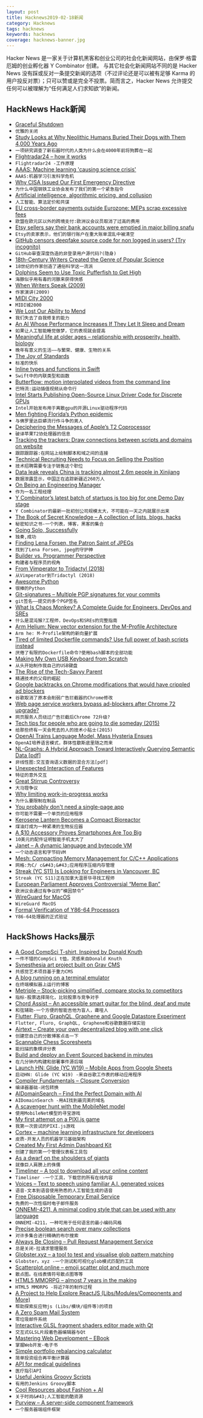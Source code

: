 ```yaml
---
layout: post
title: Hacknews2019-02-18新闻
category: Hacknews
tags: hacknews
keywords: hacknews
coverage: hacknews-banner.jpg
---
```


Hacker News 是一家关于计算机黑客和创业公司的社会化新闻网站，由保罗·格雷厄姆的创业孵化器 Y Combinator 创建。
与其它社会化新闻网站不同的是 Hacker News 没有踩或反对一条提交新闻的选项（不过评论还是可以被有足够 Karma 的用户投反对票）；只可以赞或是完全不投票。简而言之，Hacker News 允许提交任何可以被理解为“任何满足人们求知欲”的新闻。

## HackNews Hack新闻


- [Graceful Shutdown](http://250bpm.com/blog:146)
- `优雅的关闭`
- [Study Looks at Why Neolithic Humans Buried Their Dogs with Them 4,000 Years Ago](https://www.smithsonianmag.com/smart-news/people-buried-their-dogs-them-4000-years-ago-180971502/)
- `一项研究调查了新石器时代的人类为什么会在4000年前将狗葬在一起`
- [Flightradar24 – how it works](https://habr.com/en/post/440596/)
- `Flightradar24 -工作原理`
- [AAAS: Machine learning &#39;causing science crisis&#39;](https://www.bbc.co.uk/news/science-environment-47267081)
- `AAAS:机器学习引发科学危机`
- [Why CISA Issued Our First Emergency Directive](https://cyber.dhs.gov/blog/#why-cisa-issued-our-first-emergency-directive)
- `为什么中国钢铁工业协会发布了我们的第一个紧急指令`
- [Artificial intelligence, algorithmic pricing, and collusion](https://voxeu.org/article/artificial-intelligence-algorithmic-pricing-and-collusion)
- `人工智能、算法定价和共谋`
- [EU cross-border payments outside Eurozone: MEPs scrap excessive fees](http://www.europarl.europa.eu/news/en/press-room/20190207IPR25223/eu-cross-border-payments-outside-eurozone-meps-scrap-excessive-fees)
- `欧盟在欧元区以外的跨境支付:欧洲议会议员取消了过高的费用`
- [Etsy sellers say their bank accounts were emptied in major billing snafu](https://boingboing.net/2019/02/17/etsy-sellers-say-their-bank-ac.html)
- `Etsy的卖家表示，他们的银行账户在重大账单混乱中被清空`
- [GitHub censors deepfake source code for non logged in users? (Try incognito)](https://github.com/deepfakes/faceswap)
- `GitHub审查深度伪造的非登录用户源代码?(隐身)`
- [18th-Century Writers Created the Genre of Popular Science](https://www.smithsonianmag.com/science-nature/18th-century-writers-created-genre-popular-science-enlightenment-180971481/)
- `18世纪的作家创造了通俗科学这一流派`
- [Dolphins Seem to Use Toxic Pufferfish to Get High](https://www.smithsonianmag.com/smart-news/dolphins-seem-to-use-toxic-pufferfish-to-get-high-180948219/)
- `海豚似乎用有毒的河豚来获得快感`
- [When Writers Speak (2009)](https://www.nytimes.com/2009/09/27/books/review/Krystal-t.html)
- `作家演讲(2009)`
- [MIDI City 2000](https://midicity-2000.glitch.me/)
- `MIDI城2000`
- [We Lost Our Ability to Mend](https://dieworkwear.com/post/182126040434/how-we-lost-our-ability-to-mend)
- `我们失去了自我修复的能力`
- [An AI Whose Performance Increases If They Let It Sleep and Dream](https://www.sciencealert.com/neural-networks-performance-increases-if-they-re-allowed-to-sleep-and-dream)
- `如果让人工智能睡觉做梦，它的表现就会提高`
- [Meaningful life at older ages – relationship with prosperity, health, biology](https://www.pnas.org/content/116/4/1207)
- `晚年有意义的生活——与繁荣、健康、生物的关系`
- [The Joy of Standards](https://www.nytimes.com/2019/02/16/opinion/sunday/standardization.html)
- `标准的快乐`
- [Inline types and functions in Swift](https://www.swiftbysundell.com/posts/inline-types-and-functions-in-swift)
- `Swift中的内联类型和函数`
- [Butterflow: motion interpolated videos from the command line](https://github.com/dthpham/butterflow)
- `巴特流:运动插值视频从命令行`
- [Intel Starts Publishing Open-Source Linux Driver Code for Discrete GPUs](https://www.phoronix.com/scan.php?page=news_item&amp;px=Intel-Memory-Regions-Local-Dev)
- `Intel开始发布用于离散gpu的开源Linux驱动程序代码`
- [Men fighting Florida’s Python epidemic](https://www.1843magazine.com/features/the-men-fighting-floridas-python-epidemic)
- `与佛罗里达巨蟒流行作斗争的男人`
- [Deciphering the Messages of Apple’s T2 Coprocessor](https://duo.com/labs/research/apple-t2-xpc)
- `破译苹果T2协处理器的信息`
- [Tracking the trackers: Draw connections between scripts and domains on website](https://medium.com/@woj_ciech/tracking-the-trackers-draw-connections-between-scripts-and-domains-on-website-360bc6a306df)
- `跟踪跟踪器:在网站上绘制脚本和域之间的连接`
- [Technical Recruiting Needs to Focus on Selling the Position](https://leerob.io/blog/technical-recruiting-is-broken/)
- `技术招聘需要专注于销售这个职位`
- [Data leak reveals China is tracking almost 2.6m people in Xinjiang](https://www.ft.com/content/9ed9362e-31f7-11e9-bb0c-42459962a812)
- `数据泄露显示，中国正在追踪新疆近260万人`
- [On Being an Engineering Manager](https://nickmchardy.com/2019/02/on-being-an-engineering-manager.html)
- `作为一名工程经理`
- [Y Combinator’s latest batch of startups is too big for one Demo Day stage](https://techcrunch.com/2019/02/11/y-combinators-latest-batch-of-startups-is-too-big-for-one-demo-day-stage/)
- `Y Combinator的最新一批初创公司规模太大，不可能在一天之内就展示出来`
- [The Book of Secret Knowledge – A collection of lists, blogs, hacks](https://github.com/trimstray/the-book-of-secret-knowledge)
- `秘密知识之书-一个列表，博客，黑客的集合`
- [Going Solo, Successfully](https://kev.inburke.com/kevin/going-solo-successfully)
- `独奏,成功`
- [Finding Lena Forsen, the Patron Saint of JPEGs](https://www.wired.com/story/finding-lena-the-patron-saint-of-jpegs/)
- `找到了Lena Forsen, jpeg的守护神`
- [Builder vs. Programmer Perspective](http://csapp.cs.cmu.edu/3e/perspective.html)
- `构建者与程序员的视角`
- [From Vimperator to Tridactyl (2018)](https://nullprogram.com/blog/2018/09/20/)
- `从Vimperator到Tridactyl (2018)`
- [Awesome Python](https://github.com/vinta/awesome-python)
- `很棒的Python`
- [Git-signatures – Multiple PGP signatures for your commits](https://github.com/hashbang/git-signatures)
- `git签名——提交的多个PGP签名`
- [What Is Chaos Monkey? A Complete Guide for Engineers, DevOps and SREs](https://www.gremlin.com/chaos-monkey/)
- `什么是混沌猴?工程师，DevOps和SREs的完整指南`
- [Arm Helium: New vector extension for the M-Profile Architecture](https://community.arm.com/processors/b/blog/posts/arm-helium-the-new-vector-extension-for-arm-m-profile-architecture)
- `Arm he: M-Profile架构的新向量扩展`
- [Tired of limited Dockerfile commands? Use full power of bash scripts instead](https://github.com/flexos-io/doc/wiki/deck_build)
- `厌倦了有限的Dockerfile命令?使用bash脚本的全部功能`
- [Making My Own USB Keyboard from Scratch](http://blakesmith.me/2019/01/16/making-my-own-usb-keyboard-from-scratch.html)
- `从头开始制作我自己的USB键盘`
- [The Rise of the Tech-Savvy Parent](https://thewalrus.ca/the-rise-of-the-tech-savvy-parent/)
- `精通技术的父母的崛起`
- [Google backtracks on Chrome modifications that would have crippled ad blockers](https://www.zdnet.com/article/google-backtracks-on-chrome-modifications-that-would-have-crippled-ad-blockers/)
- `谷歌取消了原本会削弱广告拦截器的Chrome修改`
- [Web page service workers bypass ad-blockers after Chrome 72 upgrade?](https://twitter.com/jviide/status/1096947294920949760)
- `网页服务人员绕过广告拦截后Chrome 72升级?`
- [Tech tips for people who are going to die someday (2015)](https://medium.com/message/deathhacks-b767903b7c15)
- `给那些终有一天会死去的人的技术小贴士(2015)`
- [OpenAI Trains Language Model, Mass Hysteria Ensues](http://approximatelycorrect.com/2019/02/17/openai-trains-language-model-mass-hysteria-ensues/)
- `OpenAI培养语言模式，群体性歇斯底里随之而来`
- [NL-Graphs: A Hybrid Approach Toward Interactively Querying Semantic Data [pdf]](http://2014.eswc-conferences.org/sites/default/files/papers/paper_211.pdf)
- `非线性图:交互查询语义数据的混合方法[pdf]`
- [Unexpected Interaction of Features](https://www.solipsys.co.uk/new/UnexpectedInteractionOfFeatures.html?sb17h)
- `特征的意外交互`
- [Great Stirrup Controversy](https://en.wikipedia.org/wiki/Great_Stirrup_Controversy)
- `大马镫争议`
- [Why limiting work-in-progress works](https://lethain.com/limiting-wip/)
- `为什么要限制在制品`
- [You probably don&#39;t need a single-page app](https://journal.plausible.io/you-probably-dont-need-a-single-page-app)
- `你可能不需要一个单页的应用程序`
- [Kerosene Lantern Becomes a Compact Bioreactor](https://hackaday.com/2019/02/15/this-kerosene-lantern-becomes-a-compact-bioreactor/)
- `煤油灯成为一种紧凑的生物反应器`
- [A $10 Accessory Proves Smartphones Are Too Big](https://www.wsj.com/articles/a-10-accessory-proves-smartphones-are-too-big-11550412000)
- `10美元的配件证明智能手机太大了`
- [Janet – A dynamic language and bytecode VM](https://github.com/janet-lang/janet)
- `一个动态语言和字节码VM`
- [Mesh: Compacting Memory Management for C/C&#43;&#43; Applications](https://arxiv.org/abs/1902.04738)
- `网格:为C/ c&#43;&#43;应用程序压缩内存管理`
- [Streak (YC S11) Is Looking for Engineers in Vancouver, BC](https://www.streak.com/offices/vancouver)
- `Streak (YC S11)正在加拿大温哥华寻找工程师`
- [European Parliament Approves Controversial “Meme Ban”](https://futurism.com/the-eu-agreed-on-the-final-text-of-a-meme-ban)
- `欧洲议会通过有争议的“模因禁令”`
- [WireGuard for MacOS](https://lists.zx2c4.com/pipermail/wireguard/2019-February/003853.html)
- `WireGuard MacOS`
- [Formal Verification of Y86-64 Processors](http://csappbook.blogspot.com/2018/10/formal-verification-of-y86-64-processors.html)
- `Y86-64处理器的正式验证`


## HackShows Hacks展示

- [ A Good CompSci T-shirt, Inspired by Donald Knuth](https://agoodcstshirt.com)
- `一件不错的CompSci t恤，灵感来自Donald Knuth`
- [ Synesthesia art project built on Grav CMS](http://testfixture.presteign.com)
- `共感觉艺术项目基于重力CMS`
- [ A blog running on a terminal emulator](https://blog.jajoosam.repl.run)
- `在终端模拟器上运行的博客`
- [ Metriple – Stock-picking simplified, compare stocks to competitors](https://metriple.com)
- `指标-股票选择简化，比较股票与竞争对手`
- [ Chord Assist – An accessible smart guitar for the blind, deaf and mute](https://www.chordassist.com/)
- `和弦辅助-一个方便的智能吉他为盲人，聋哑人`
- [ Flutter, Fluro, GraphQL, Graphene and Google Datastore Experiment](https://github.com/renancaraujo/warmachines)
- `Flutter, Fluro, GraphQL, Graphene和谷歌数据存储实验`
- [ Airtext – Create your own decentralized blog with one click](https://airtext.xyz)
- `创建您自己的分散博客点击一下`
- [ Scannable Chess Scoresheets](https://www.reinechess.com/)
- `能扫描的象棋评分表`
- [ Build and deploy an Event Sourced backend in minutes](https://www.serverless-cqrs.com/)
- `在几分钟内构建和部署事件源后端`
- [Launch HN: Glide (YC W19) – Mobile Apps from Google Sheets](https://news.ycombinator.com/item?id=19163081)
- `启动HN: Glide (YC W19) -来自谷歌工作表的移动应用程序`
- [ Compiler Fundamentals – Closure Conversion](https://gist.github.com/rain-1/36c4851b7c29cf8e42f23ba6eec37be6)
- `编译器基础-闭包转换`
- [ AIDomainSearch – Find the Perfect Domain with AI](https://aidomainsearch.com/?)
- `AIDomainSearch -用AI找到最完美的域名`
- [ A scavenger hunt with the MobileNet model](https://hunt.4ty2.fun)
- `使用MobileNet模型的寻宝游戏`
- [ My first attempt on a PIXI.js game](https://clouder420.github.io/bubblels/)
- `我第一次尝试的PIXI.js游戏`
- [ Cortex – machine learning infrastructure for developers](https://github.com/cortexlabs/cortex)
- `皮质-开发人员的机器学习基础架构`
- [ Created My First Admin Dashboard Kit](https://news.ycombinator.com/item?id=19177242)
- `创建了我的第一个管理仪表板工具包`
- [ As a dwarf on the shoulders of giants](http://lambdaway.free.fr/lambdaspeech/?view=factory_201902_paper)
- `就像巨人肩膀上的侏儒`
- [ Timeliner – A tool to download all your online content](https://github.com/mholt/timeliner)
- `Timeliner -一个工具，下载您的所有在线内容`
- [ Voices – Text to speech using familiar A.I. generated voices](https://voice.headliner.app/)
- `语音-文本到语音使用熟悉的人工智能生成的语音`
- [ Free Disposable Temporary Email Service](https://rainmail.xyz/)
- `免费的一次性临时电子邮件服务`
- [ ONNEMI-4211, A minimal coding style that can be used with any language](https://github.com/erikpukinskis/onemmi-4211)
- `ONNEMI-4211，一种可用于任何语言的最小编码风格`
- [ Precise boolean search over many collections](https://didyougogo.com/blog/precise-search-over-many-collections.html)
- `对许多集合进行精确的布尔搜索`
- [ Always Be Closing – Pull Request Management Service](https://www.thoughtdealership.com/post/beta-testers-wanted)
- `总是关闭-拉请求管理服务`
- [ Globster.xyz – a tool to test and visualise glob pattern matching](https://globster.xyz/)
- `Globster。xyz -一个测试和可视化glob模式匹配的工具`
- [ Scatterplot.online – emoji scatter plot and much more](https://scatterplot.online/)
- `散点图。在线表情符号散点图等等`
- [ HTML5 MMORPG – almost 7 years in the making](https://data.mo.ee/index2.html?hackernews=1)
- `HTML5 MMORPG -将近7年的制作过程`
- [ A Project to Help Explore ReactJS (Libs/Modules/Components and More)](https://react.explore-tech.org/)
- `帮助探索反应物js (Libs/模块/组件等)的项目`
- [ A Zero Spam Mail System](https://medium.com/@Viruthagiri/dombox-the-zero-spam-mail-system-2b08ff7432cd)
- `零垃圾邮件系统`
- [ Interactive GLSL fragment shaders editor made with Qt](https://github.com/VladimirMakeev/ShaderWorkshop)
- `交互式GLSL片段着色器编辑器与Qt`
- [ Mastering Web Development – EBook](https://masteringwebdev.com)
- `掌握Web开发-电子书`
- [ Simple portfolio rebalancing calculator](https://rebalance.moneymonkeylabs.com)
- `简单投资组合再平衡计算器`
- [ API for medical guidelines](https://getguidelines.com/)
- `医疗指引API`
- [ Useful Jenkins Groovy Scripts](https://github.com/yogeshlonkar/awesome-jenkins-utils)
- `有用的Jenkins Groovy脚本`
- [ Cool Resources about Fashion &#43; AI](https://github.com/lzhbrian/Cool-Fashion-Papers)
- `关于时尚&#43;人工智能的酷资源`
- [ Purview – A server-side component framework](https://github.com/karthikv/purview)
- `一个服务器端组件框架`



